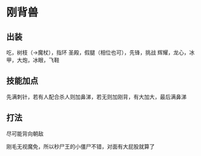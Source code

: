 # 刚背兽

## 出装
吃，树枝（->魔杖），指环
圣殿，假腿（相位也可），先锋，挑战
辉耀，龙心，冰甲，大炮，冰眼，飞鞋

## 技能加点
先满刺针，若有人配合杀人则加鼻涕，若无则加刚背，有大加大，最后满鼻涕

## 打法
尽可能背向朝敌

刚毛无视魔免，所以秒尸王的小僵尸不错，对面有大屁股就算了